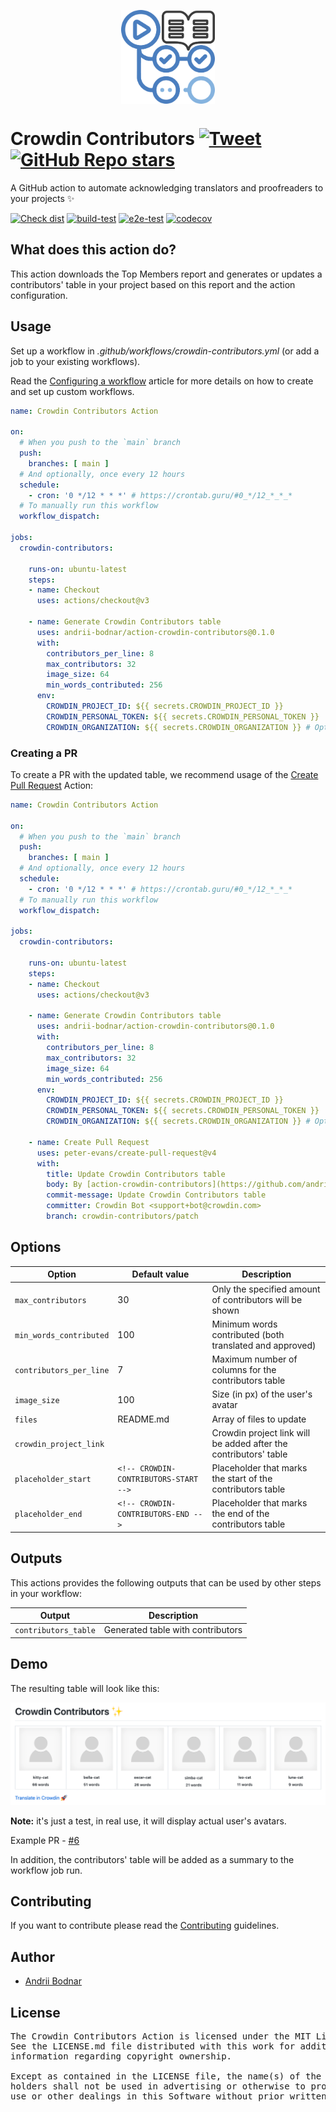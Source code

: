 [<p align='center'><img src='/docs/logo.png' width='150' height='150' align='center'/></p>](https://github.com/andrii-bodnar/action-crowdin-contributors)

# Crowdin Contributors [![Tweet](https://img.shields.io/twitter/url/http/shields.io.svg?style=social)](https://twitter.com/intent/tweet?url=https%3A%2F%2Fgithub.com%2Fandrii-bodnar%2Faction-crowdin-contributors&text=A%20GitHub%20action%20to%20automate%20acknowledging%20translators%20and%20proofreaders%20to%20your%20projects%20in%20Crowdin%20%E2%9C%A8)&nbsp;[![GitHub Repo stars](https://img.shields.io/github/stars/andrii-bodnar/action-crowdin-contributors?style=social&cacheSeconds=1800)](https://github.com/andrii-bodnar/action-crowdin-contributors/stargazers)

A GitHub action to automate acknowledging translators and proofreaders to your projects ✨

[![Check dist](https://github.com/andrii-bodnar/action-crowdin-contributors/actions/workflows/check-dist.yml/badge.svg)](https://github.com/andrii-bodnar/action-crowdin-contributors/actions/workflows/check-dist.yml)
[![build-test](https://github.com/andrii-bodnar/action-crowdin-contributors/actions/workflows/test.yml/badge.svg)](https://github.com/andrii-bodnar/action-crowdin-contributors/actions/workflows/test.yml)
[![e2e-test](https://github.com/andrii-bodnar/action-crowdin-contributors/actions/workflows/e2eTest.yml/badge.svg)](https://github.com/andrii-bodnar/action-crowdin-contributors/actions/workflows/e2eTest.yml)
[![codecov](https://codecov.io/gh/andrii-bodnar/action-crowdin-contributors/branch/main/graph/badge.svg?token=7DCRZSABQP)](https://codecov.io/gh/andrii-bodnar/action-crowdin-contributors)

## What does this action do?

This action downloads the Top Members report and generates or updates a contributors' table in your project based on this report and the action configuration.

## Usage

Set up a workflow in *.github/workflows/crowdin-contributors.yml* (or add a job to your existing workflows).

Read the [Configuring a workflow](https://help.github.com/en/articles/configuring-a-workflow) article for more details on how to create and set up custom workflows.

```yaml
name: Crowdin Contributors Action

on:
  # When you push to the `main` branch
  push:
    branches: [ main ]
  # And optionally, once every 12 hours
  schedule:
    - cron: '0 */12 * * *' # https://crontab.guru/#0_*/12_*_*_*
  # To manually run this workflow
  workflow_dispatch:

jobs:
  crowdin-contributors:

    runs-on: ubuntu-latest
    steps:
    - name: Checkout
      uses: actions/checkout@v3

    - name: Generate Crowdin Contributors table
      uses: andrii-bodnar/action-crowdin-contributors@0.1.0
      with:
        contributors_per_line: 8
        max_contributors: 32
        image_size: 64
        min_words_contributed: 256
      env:
        CROWDIN_PROJECT_ID: ${{ secrets.CROWDIN_PROJECT_ID }}
        CROWDIN_PERSONAL_TOKEN: ${{ secrets.CROWDIN_PERSONAL_TOKEN }}
        CROWDIN_ORGANIZATION: ${{ secrets.CROWDIN_ORGANIZATION }} # Optional. Only for Crowdin Enterprise
```

### Creating a PR

To create a PR with the updated table, we recommend usage of the [Create Pull Request](https://github.com/peter-evans/create-pull-request) Action:

```yaml
name: Crowdin Contributors Action

on:
  # When you push to the `main` branch
  push:
    branches: [ main ]
  # And optionally, once every 12 hours
  schedule:
    - cron: '0 */12 * * *' # https://crontab.guru/#0_*/12_*_*_*
  # To manually run this workflow
  workflow_dispatch:

jobs:
  crowdin-contributors:

    runs-on: ubuntu-latest
    steps:
    - name: Checkout
      uses: actions/checkout@v3

    - name: Generate Crowdin Contributors table
      uses: andrii-bodnar/action-crowdin-contributors@0.1.0
      with:
        contributors_per_line: 8
        max_contributors: 32
        image_size: 64
        min_words_contributed: 256
      env:
        CROWDIN_PROJECT_ID: ${{ secrets.CROWDIN_PROJECT_ID }}
        CROWDIN_PERSONAL_TOKEN: ${{ secrets.CROWDIN_PERSONAL_TOKEN }}
        CROWDIN_ORGANIZATION: ${{ secrets.CROWDIN_ORGANIZATION }} # Optional. Only for Crowdin Enterprise

    - name: Create Pull Request
      uses: peter-evans/create-pull-request@v4
      with:
        title: Update Crowdin Contributors table
        body: By [action-crowdin-contributors](https://github.com/andrii-bodnar/action-crowdin-contributors) GitHub action
        commit-message: Update Crowdin Contributors table
        committer: Crowdin Bot <support+bot@crowdin.com>
        branch: crowdin-contributors/patch
```

## Options

| Option                  | Default value                         | Description                                                      |
|-------------------------|---------------------------------------|------------------------------------------------------------------|
| `max_contributors`      | 30                                    | Only the specified amount of contributors will be shown          |
| `min_words_contributed` | 100                                   | Minimum words contributed (both translated and approved)         |
| `contributors_per_line` | 7                                     | Maximum number of columns for the contributors table             |
| `image_size`            | 100                                   | Size (in px) of the user's avatar                                |
| `files`                 | README.md                             | Array of files to update                                         |
| `crowdin_project_link`  |                                       | Crowdin project link will be added after the contributors' table |
| `placeholder_start`     | `<!-- CROWDIN-CONTRIBUTORS-START -->` | Placeholder that marks the start of the contributors table       |
| `placeholder_end`       | `<!-- CROWDIN-CONTRIBUTORS-END -->`   | Placeholder that marks the end of the contributors table         |

## Outputs

This actions provides the following outputs that can be used by other steps in your workflow:

| Output               | Description                       |
|----------------------|-----------------------------------|
| `contributors_table` | Generated table with contributors |

## Demo

The resulting table will look like this:

![demo](docs/demo.png)

**Note:** it's just a test, in real use, it will display actual user's avatars.

Example PR - [#6](https://github.com/andrii-bodnar/action-crowdin-contributors/pull/6)

In addition, the contributors' table will be added as a summary to the workflow job run.

## Contributing

If you want to contribute please read the [Contributing](/CONTRIBUTING.md) guidelines.

## Author

- [Andrii Bodnar](https://github.com/andrii-bodnar/)

## License

<pre>
The Crowdin Contributors Action is licensed under the MIT License.
See the LICENSE.md file distributed with this work for additional
information regarding copyright ownership.

Except as contained in the LICENSE file, the name(s) of the above copyright
holders shall not be used in advertising or otherwise to promote the sale,
use or other dealings in this Software without prior written authorization.
</pre>
